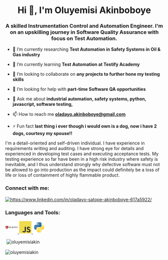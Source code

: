 <h1 align="center">Hi 👋, I'm Oluyemisi Akinboboye</h1>
<h3 align="center">A skilled Instrumentation Control and Automation Engineer. I'm on an upskilling journey in Software Quality Assurance with focus on Test Automation.</h3>

- 🔭 I’m currently researching **Test Automation in Safety Systems in Oil & Gas industry**

- 🌱 I’m currently learning **Test Automation at Testify Academy**

- 👯 I’m looking to collaborate on **any projects to further hone my testing skills**

- 🤝 I’m looking for help with **part-time Software QA opportunities**

- 💬 Ask me about **industrial automation, safety systems, python, javascript, software testing,**

- 📫 How to reach me **oladayo.akinboboye@gmail.com**

- ⚡ Fun fact **last thing i ever though i would own is a dog, now i have 2 dogs, courtesy my spouse!!**

I'm a detail-oriented and self-driven individual. I have experience in requirements writing and auditing. I have strong eye for details and experienced in developing test cases and executing acceptance tests. My testing experience so far have been in a high risk industry where safety is inevitable, and I thus understand strongly why defective software must not be allowed to go into production as the impact could definitely be a loss of life or loss of containment of highly flammable product.

<h3 align="left">Connect with me:</h3>
<p align="left">
<a href="https://linkedin.com/in/https://www.linkedin.com/in/oladayo-satope-akinboboye-617a5922/" target="blank"><img align="center" src="https://raw.githubusercontent.com/rahuldkjain/github-profile-readme-generator/master/src/images/icons/Social/linked-in-alt.svg" alt="https://www.linkedin.com/in/oladayo-satope-akinboboye-617a5922/" height="30" width="40" /></a>
</p>

<h3 align="left">Languages and Tools:</h3>
<p align="left"> <a href="https://angular.io" target="_blank" rel="noreferrer"> <img src="https://raw.githubusercontent.com/devicons/devicon/master/icons/angularjs/angularjs-original-wordmark.svg" alt="angularjs" width="40" height="40"/> </a> <a href="https://developer.mozilla.org/en-US/docs/Web/JavaScript" target="_blank" rel="noreferrer"> <img src="https://raw.githubusercontent.com/devicons/devicon/master/icons/javascript/javascript-original.svg" alt="javascript" width="40" height="40"/> </a> <a href="https://www.python.org" target="_blank" rel="noreferrer"> <img src="https://raw.githubusercontent.com/devicons/devicon/master/icons/python/python-original.svg" alt="python" width="40" height="40"/> </a> </p>

<p>&nbsp;<img align="center" src="https://github-readme-stats.vercel.app/api?username=oluyemisiakin&show_icons=true&locale=en" alt="oluyemisiakin" /></p>

<p><img align="center" src="https://github-readme-streak-stats.herokuapp.com/?user=oluyemisiakin&" alt="oluyemisiakin" /></p>
